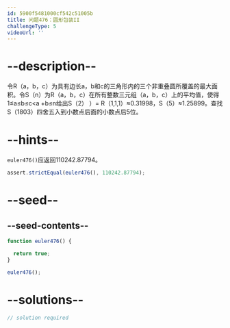 ```yaml
---
id: 5900f5481000cf542c51005b
title: 问题476：圆形包装II
challengeType: 5
videoUrl: ''
---
```


# --description--

令R（a，b，c）为具有边长a，b和c的三角形内的三个非重叠圆所覆盖的最大面积。令S（n）为R（a，b，c）在所有整数三元组（a，b，c）上的平均值，使得1≤a≤b≤c&lt;a +b≤n给出S（2） ）= R（1,1,1）≈0.31998，S（5）≈1.25899。查找S（1803）四舍五入到小数点后面的小数点后5位。

# --hints--

`euler476()`应返回110242.87794。

```js
assert.strictEqual(euler476(), 110242.87794);
```

# --seed--

## --seed-contents--

```js
function euler476() {

  return true;
}

euler476();
```

# --solutions--

```js
// solution required
```
